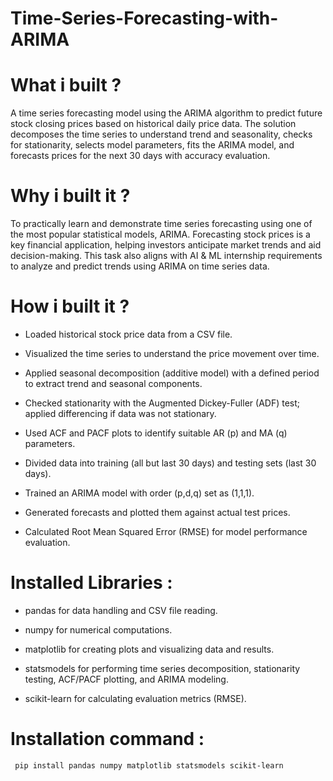 # Time-Series-Forecasting-with-ARIMA
# What i built ?
A time series forecasting model using the ARIMA algorithm to predict future stock closing prices based on historical daily price data. The solution decomposes the time series to understand trend and seasonality, checks for stationarity, selects model parameters, fits the ARIMA model, and forecasts prices for the next 30 days with accuracy evaluation.

# Why i built it ?
To practically learn and demonstrate time series forecasting using one of the most popular statistical models, ARIMA. Forecasting stock prices is a key financial application, helping investors anticipate market trends and aid decision-making. This task also aligns with AI & ML internship requirements to analyze and predict trends using ARIMA on time series data.

# How i built it ?
- Loaded historical stock price data from a CSV file.

- Visualized the time series to understand the price movement over time.

- Applied seasonal decomposition (additive model) with a defined period to extract trend and seasonal components.

- Checked stationarity with the Augmented Dickey-Fuller (ADF) test; applied differencing if data was not stationary.

- Used ACF and PACF plots to identify suitable AR (p) and MA (q) parameters.

- Divided data into training (all but last 30 days) and testing sets (last 30 days).

- Trained an ARIMA model with order (p,d,q) set as (1,1,1).

- Generated forecasts and plotted them against actual test prices.

- Calculated Root Mean Squared Error (RMSE) for model performance evaluation.

# Installed Libraries :
- pandas for data handling and CSV file reading.

- numpy for numerical computations.

- matplotlib for creating plots and visualizing data and results.

- statsmodels for performing time series decomposition, stationarity testing, ACF/PACF plotting, and ARIMA modeling.

- scikit-learn for calculating evaluation metrics (RMSE).

# Installation command :


     pip install pandas numpy matplotlib statsmodels scikit-learn
